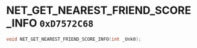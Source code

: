 # NET_GET_NEAREST_FRIEND_SCORE_INFO `0xD7572C68`

```cpp
void NET_GET_NEAREST_FRIEND_SCORE_INFO(int _Unk0);
```